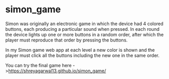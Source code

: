 # simon_game
Simon was originally an electronic game in which the device had 4 colored buttons, each producing a particular sound when pressed. In each round the device lights up one or more buttons in a random order, after which the player must reproduce that order by pressing the buttons. 

In my Simon game web app at each level a new color is shown and the player must click all the buttons including the new one in the same order.

You can try the final game here ->https://shreyagarwal13.github.io/simon_game/
